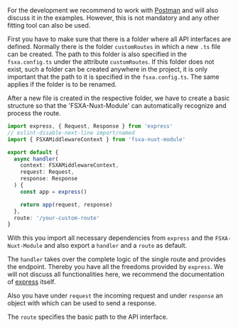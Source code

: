 For the development we recommend to work with [Postman](https://www.postman.com/) and will also discuss it in the examples.
However, this is not mandatory and any other fitting tool can also be used.

First you have to make sure that there is a folder where all API interfaces are defined.
Normally there is the folder `customRoutes` in which a new `.ts` file can be created. The path to this folder is also
specified in the `fsxa.config.ts` under the attribute `customRoutes`. If this folder does not exist, such a folder can
be created anywhere in the project, it is only important that the path to it is specified in the `fsxa.config.ts`.
The same applies if the folder is to be renamed.

After a new file is created in the respective folder, we have to create a basic structure so that the 'FSXA-Nuxt-Module'
can automatically recognize and process the route.

```typescript
import express, { Request, Response } from 'express'
// eslint-disable-next-line import/named
import { FSXAMiddlewareContext } from 'fsxa-nuxt-module'

export default {
  async handler(
    context: FSXAMiddlewareContext,
    request: Request,
    response: Response
  ) {
    const app = express()

    return app(request, response)
  },
  route: '/your-custom-route'
}
```

With this you import all necessary dependencies from `express` and the `FSXA-Nuxt-Module` and also export a `handler`
and a `route` as default.

The `handler` takes over the complete logic of the single route and provides the endpoint. Thereby you have all the
freedoms provided by `express`. We will not discuss all functionalities here, we recommend the documentation
of [express](https://expressjs.com/) itself.

Also you have under `request` the incoming request and under `response` an object with which can be used to
send a response.

The `route` specifies the basic path to the API interface.

